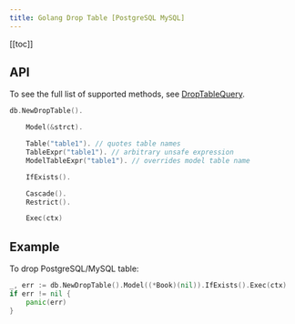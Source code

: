 ```yaml
---
title: Golang Drop Table [PostgreSQL MySQL]
---
```


<CoverImage title="Golang Drop Table PostgreSQL MySQL" />

[[toc]]

## API

To see the full list of supported methods, see
[DropTableQuery](https://pkg.go.dev/github.com/uptrace/bun#DropTableQuery).

```go
db.NewDropTable().

	Model(&strct).

	Table("table1"). // quotes table names
	TableExpr("table1"). // arbitrary unsafe expression
	ModelTableExpr("table1"). // overrides model table name

	IfExists().

	Cascade().
	Restrict().

	Exec(ctx)
```

## Example

To drop PostgreSQL/MySQL table:

```go
_, err := db.NewDropTable().Model((*Book)(nil)).IfExists().Exec(ctx)
if err != nil {
	panic(err)
}
```
